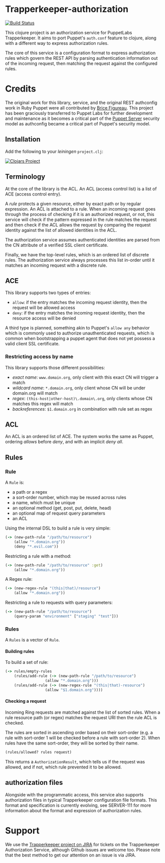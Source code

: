 # Trapperkeeper-authorization

[![Build Status](https://travis-ci.org/puppetlabs/trapperkeeper-authorization.svg?branch=master)](https://travis-ci.org/puppetlabs/trapperkeeper-authorization)

This clojure project is an authorization service for PuppetLabs Trapperkeeper.
It aims to port Puppet's `auth.conf` feature to clojure, along with a different
way to express authorization rules.

The core of this service is a configuration format to express authorization
rules which govern the REST API by parsing authentication information out of
the incoming request, then matching the request against the configured rules.

# Credits

The original work for this library, service, and the original REST authconfig
work in Ruby Puppet were all contributed by [Brice
Figureau](https://github.com/masterzen).  This project has been graciously
transferred to Puppet Labs for further development and maintenance as it
becomes a critical part of the [Puppet
Server](https://github.com/puppetlabs/puppet-server) security model as
authconfig became a critical part of Puppet's security model.

## Installation

Add the following to your _leiningen_ `project.clj`:

[![Clojars Project](http://clojars.org/puppetlabs/trapperkeeper-authorization/latest-version.svg)](http://clojars.org/puppetlabs/trapperkeeper-authorization)


## Terminology

At the core of the library is the ACL. An ACL (access control list) is a list
of ACE (access control entry).

A _rule_ protects a given resource, either by exact path or by regular
expression. An ACL is attached to a rule.  When an incoming request goes
through the process of checking if it is an authorized request, or not, this
service will check if the pattern expressed in the rule matches the request and
then check if the ACL allows the request by comparing the request identity
against the list of allowed identities in the ACL.

The authorization service assumes authenticated identities are parsed from the
CN attribute of a verified SSL client certificate.

Finally, we have the top-level rules, which is an ordered list of discrete
rules.  The authorization service always processes this list in-order until it
matches an incoming request with a discrete rule.

## ACE

This library supports two types of entries:

* `allow`: if the entry matches the incoming request identity, then the request will be allowed access
* `deny`: if the entry matches the incoming request identity, then the resource access will be denied

A third type is planned, something akin to Puppet's `allow any` behavior which
is commonly used to authorize unauthenticated requests, which is common when
bootstrapping a puppet agent that does not yet possess a valid client SSL
certificate.

### Restricting access by name

This library supports those different possibilities:

* _exact name_: `www.domain.org`, only client with this exact CN will trigger a match
* _wildcard name_: `*.domain.org`, only client whose CN will be under domain.org will match
* _regex_: `(this-host|other-host)\.domain\.org`, only clients whose CN matches this regex will match
* _backreferences_: `$1.domain.org` in combination with rule set as regex

## ACL

An ACL is an ordered list of ACE.  The system works the same as Puppet,
ordering _allows_ before _deny_, and with an implicit _deny all_.

## Rules


### Rule

A `Rule` is:
* a path or a regex
* a sort-order number, which may be reused across rules
* a name, which must be unique
* an optional method (get, post, put, delete, head)
* an optional map of request query parameters
* an ACL

Using the internal DSL to build a rule is very simple:

~~~clojure
(-> (new-path-rule "/path/to/resource")
    (allow "*.domain.org"))
    (deny "*.evil.com"))
~~~

Restricting a rule with a method:

~~~clojure
(-> (new-path-rule "/path/to/resource" :get)
    (allow "*.domain.org"))
~~~

A Regex rule:

~~~clojure
(-> (new-regex-rule "(this|that)/resource")
    (allow "*.domain.org"))
~~~

Restricting a rule to requests with query parameters:

~~~clojure
(-> (new-path-rule "/path/to/resource")
    (query-param "environment" ["staging" "test"]))
~~~

### Rules

A `Rules` is a vector of `Rule`.

#### Building rules

To build a set of rule:

~~~clojure
(-> rules/empty-rules
    (rules/add-rule (-> (new-path-rule "/path/to/resource")
                  (allow "*.domain.org")))
    (rules/add-rule (-> (new-regex-rule "(this|that)-resource")
                  (allow "$1.domain.org"))))
~~~

#### Checking a request

Incoming Ring requests are matched against the list of sorted rules. When a
rule resource path (or regex) matches the request URI then the rule ACL is
checked.

The rules are sorted in ascending order based on their sort-order (e.g. a rule
with sort-order 1 will be checked before a rule with sort-order 2). When rules
have the same sort-order, they will be sorted by their name.

~~~clojure
(rules/allowed? rules request)
~~~

This returns a `AuthorizationResult`, which tells us if the request was
allowed, and if not, which rule prevented it to be allowed.

## authorization files

Alongside with the programmatic access, this service also supports
authorization files in typical Trapperkeeper configuration file formats.  This
format and specification is currently evolving, see SERVER-111 for more
information about the format and expression of authorization rules.

# Support

We use the [Trapperkeeper project on
JIRA](https://tickets.puppetlabs.com/browse/TK) for tickets on the
Trapperkeeper Authorization Service, although Github issues are welcome too.
Please note that the best method to get our attention on an issue is via JIRA.
